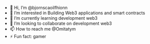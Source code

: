 - 👋 Hi, I’m @bjornscaoilfhionn
- 👀 I’m interested in Building Web3 applications and smart contracts
- 🌱 I’m currently learning development web3
- 💞️ I’m looking to collaborate on development web3
- 📫 How to reach me @Omitatym
- ⚡ Fun fact: gamer

<!---
bjornscaoilfhionn/bjornscaoilfhionn is a ✨ special ✨ repository because its `README.md` (this file) appears on your GitHub profile.
You can click the Preview link to take a look at your changes.
--->
